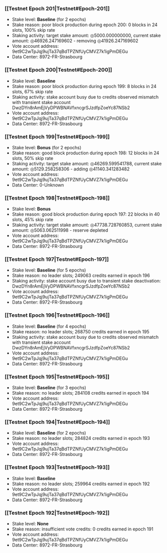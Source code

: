 ### [[Testnet Epoch 201|Testnet#Epoch-201]]
* Stake level: **Baseline** (for 2 epochs)
* Stake reason: poor block production during epoch 200: 0 blocks in 24 slots, 100% skip rate
* Staking activity: target stake amount: ◎5000.000000000, current stake amount: ◎46926.247169602 - removing ◎41926.247169602
* Vote account address: 9et9C2wTpJqj9ujTa37qBdTPZNfUyCMVZ7k1igPmDEGu
* Data Center: 8972-FR-Strasbourg
### [[Testnet Epoch 200|Testnet#Epoch-200]]
* Stake level: **Baseline**
* Stake reason: poor block production during epoch 199: 8 blocks in 24 slots, 67% skip rate
* Staking activity: stake account busy due to credits observed mismatch with transient stake account DwzDYn8rAmEjVyDPWBNAVfxncgrSJzdfpZoeYc87NSb2
* Vote account address: 9et9C2wTpJqj9ujTa37qBdTPZNfUyCMVZ7k1igPmDEGu
* Data Center: 8972-FR-Strasbourg
### [[Testnet Epoch 199|Testnet#Epoch-199]]
* Stake level: **Bonus** (for 2 epochs)
* Stake reason: good block production during epoch 198: 12 blocks in 24 slots, 50% skip rate
* Staking activity: target stake amount: ◎46269.599541788, current stake amount: ◎5129.258258306 - adding ◎41140.341283482
* Vote account address: 9et9C2wTpJqj9ujTa37qBdTPZNfUyCMVZ7k1igPmDEGu
* Data Center: 0-Unknown
### [[Testnet Epoch 198|Testnet#Epoch-198]]
* Stake level: **Bonus**
* Stake reason: good block production during epoch 197: 22 blocks in 40 slots, 45% skip rate
* Staking activity: target stake amount: ◎47738.728760853, current stake amount: ◎5063.062511998 - reserve depleted
* Vote account address: 9et9C2wTpJqj9ujTa37qBdTPZNfUyCMVZ7k1igPmDEGu
* Data Center: 8972-FR-Strasbourg
### [[Testnet Epoch 197|Testnet#Epoch-197]]
* Stake level: **Baseline** (for 5 epochs)
* Stake reason: no leader slots; 249063 credits earned in epoch 196
* Staking activity: stake account busy due to transient stake deactivation: DwzDYn8rAmEjVyDPWBNAVfxncgrSJzdfpZoeYc87NSb2
* Vote account address: 9et9C2wTpJqj9ujTa37qBdTPZNfUyCMVZ7k1igPmDEGu
* Data Center: 8972-FR-Strasbourg
### [[Testnet Epoch 196|Testnet#Epoch-196]]
* Stake level: **Baseline** (for 4 epochs)
* Stake reason: no leader slots; 268750 credits earned in epoch 195
* Staking activity: stake account busy due to credits observed mismatch with transient stake account DwzDYn8rAmEjVyDPWBNAVfxncgrSJzdfpZoeYc87NSb2
* Vote account address: 9et9C2wTpJqj9ujTa37qBdTPZNfUyCMVZ7k1igPmDEGu
* Data Center: 8972-FR-Strasbourg
### [[Testnet Epoch 195|Testnet#Epoch-195]]
* Stake level: **Baseline** (for 3 epochs)
* Stake reason: no leader slots; 284108 credits earned in epoch 194
* Vote account address: 9et9C2wTpJqj9ujTa37qBdTPZNfUyCMVZ7k1igPmDEGu
* Data Center: 8972-FR-Strasbourg
### [[Testnet Epoch 194|Testnet#Epoch-194]]
* Stake level: **Baseline** (for 2 epochs)
* Stake reason: no leader slots; 284824 credits earned in epoch 193
* Vote account address: 9et9C2wTpJqj9ujTa37qBdTPZNfUyCMVZ7k1igPmDEGu
* Data Center: 8972-FR-Strasbourg
### [[Testnet Epoch 193|Testnet#Epoch-193]]
* Stake level: **Baseline**
* Stake reason: no leader slots; 259964 credits earned in epoch 192
* Vote account address: 9et9C2wTpJqj9ujTa37qBdTPZNfUyCMVZ7k1igPmDEGu
* Data Center: 8972-FR-Strasbourg
### [[Testnet Epoch 192|Testnet#Epoch-192]]
* Stake level: **None**
* Stake reason: insufficient vote credits: 0 credits earned in epoch 191
* Vote account address: 9et9C2wTpJqj9ujTa37qBdTPZNfUyCMVZ7k1igPmDEGu
* Data Center: 8972-FR-Strasbourg